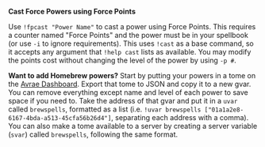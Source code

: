 **Cast Force Powers using Force Points**

Use `!fpcast "Power Name"` to cast a power using Force Points.  This requires a counter named "Force Points" and the power must be in your spellbook (or use `-i` to ignore requirements). This uses `!cast` as a base command, so it accepts any argument that `!help cast` lists as available.  You may modify the points cost without changing the level of the power by using `-p #`.

 **Want to add Homebrew powers?**
Start by putting your powers in a tome on the [Avrae Dashboard](https://avrae.io/dashboard/homebrew/spells).  Export that tome to JSON and copy it to a new gvar.  You can remove everything except name and level of each power to save space if you need to.  Take the address of that gvar and put it in a `uvar` called `brewspells`, formatted as a list (i.e. `!uvar brewspells ["01a1a2e8-6167-4bda-a513-45cfa56b26d4"]`, separating each address with a comma).  You can also make a tome available to a server by creating a server variable (`svar`) called `brewspells`, following the same format.
